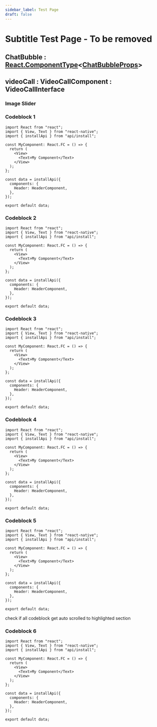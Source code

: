 ```yaml
---
sidebar_label: Test Page
draft: false
---
```


# Subtitle Test Page - To be removed

<subtitle>

## ChatBubble : [React.ComponentType](https://github.com/DefinitelyTyped/DefinitelyTyped/blob/207516039691b23e567fa585c9d1aa3970ec3404/types/react/v16/index.d.ts#L78)<[ChatBubbleProps](#chatbubbleprops)\>

</subtitle>

<!-- <subtitle>

## videoCall : VideoCallComponent : VideoCallInterface

</subtitle> -->

<subtitle>

## videoCall : VideoCallComponent : VideoCallInterface

</subtitle>

### Image Slider

<imageSlider alt="chatBubble" lightImageSrc1="api/ChatBubble.png" darkImageSrc1="api/ChatBubble.png"  lightImageSrc2="api/ChatBubble.png" darkImageSrc2="api/TestChatBubble.png"  />

### Codeblock 1

```tsx {13-17}
import React from "react";
import { View, Text } from "react-native";
import { installApi } from "api/install";

const MyComponent: React.FC = () => {
  return (
    <View>
      <Text>My Component</Text>
    </View>
  );
};

const data = installApi({
  components: {
    Header: HeaderComponent,
  },
});

export default data;
```

### Codeblock 2

```tsx {5-7}
import React from "react";
import { View, Text } from "react-native";
import { installApi } from "api/install";

const MyComponent: React.FC = () => {
  return (
    <View>
      <Text>My Component</Text>
    </View>
  );
};

const data = installApi({
  components: {
    Header: HeaderComponent,
  },
});

export default data;
```

### Codeblock 3

```tsx {15-17}
import React from "react";
import { View, Text } from "react-native";
import { installApi } from "api/install";

const MyComponent: React.FC = () => {
  return (
    <View>
      <Text>My Component</Text>
    </View>
  );
};

const data = installApi({
  components: {
    Header: HeaderComponent,
  },
});

export default data;
```

### Codeblock 4

```tsx {10-11}
import React from "react";
import { View, Text } from "react-native";
import { installApi } from "api/install";

const MyComponent: React.FC = () => {
  return (
    <View>
      <Text>My Component</Text>
    </View>
  );
};

const data = installApi({
  components: {
    Header: HeaderComponent,
  },
});

export default data;
```

### Codeblock 5

```tsx {8-10}
import React from "react";
import { View, Text } from "react-native";
import { installApi } from "api/install";

const MyComponent: React.FC = () => {
  return (
    <View>
      <Text>My Component</Text>
    </View>
  );
};

const data = installApi({
  components: {
    Header: HeaderComponent,
  },
});

export default data;
```

check if all codeblock get auto scrolled to highlighted section

### Codeblock 6

```tsx {15-17}
import React from "react";
import { View, Text } from "react-native";
import { installApi } from "api/install";

const MyComponent: React.FC = () => {
  return (
    <View>
      <Text>My Component</Text>
    </View>
  );
};

const data = installApi({
  components: {
    Header: HeaderComponent,
  },
});

export default data;
```

<!-- <subtitle>

## i18n : [i18nInterface](#i18ninterface)\[\]

</subtitle>  -->
